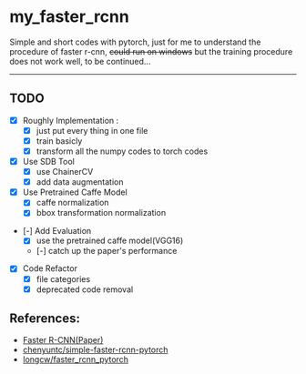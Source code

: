 # my_faster_rcnn

Simple and short codes with pytorch, just for me to understand the procedure of faster r-cnn, ~~could run on windows~~ but the training procedure does not work well, to be continued...

____
## TODO

- [X] Roughly Implementation :
    - [X] just put every thing in one file
    - [X] train basicly
    - [X] transform all the numpy codes to torch codes

- [X] Use SDB Tool
    - [X] use ChainerCV
    - [X] add data augmentation

- [X] Use Pretrained Caffe Model
    - [X] caffe normalization
    - [X] bbox transformation normalization

- [-] Add Evaluation
    - [X] use the pretrained caffe model(VGG16)
    - [-] catch up the paper's performance 

- [X] Code Refactor
    - [X] file categories
    - [X] deprecated code removal

## References:
+ [Faster R-CNN(Paper)](https://arxiv.org/abs/1506.01497)
+ [chenyuntc/simple-faster-rcnn-pytorch](https://github.com/chenyuntc/simple-faster-rcnn-pytorch)
+ [longcw/faster_rcnn_pytorch](https://github.com/longcw/faster_rcnn_pytorch)